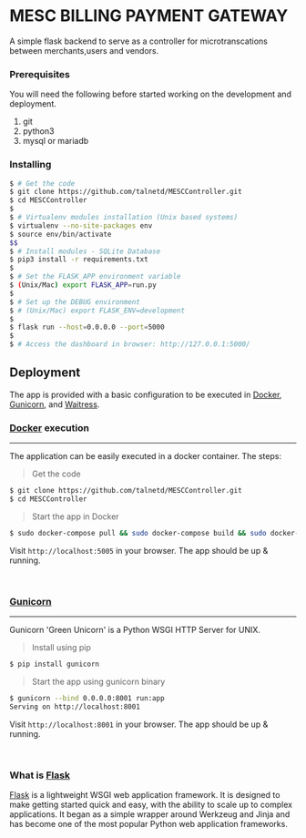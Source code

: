 # MESC BILLING PAYMENT GATEWAY
A simple flask backend to serve as a controller for microtranscations between
merchants,users and vendors.

### Prerequisites
You will need the following before started working on the development and
deployment.

  1. git
  2. python3
  3. mysql or mariadb

### Installing

```bash
$ # Get the code
$ git clone https://github.com/talnetd/MESCController.git
$ cd MESCController
$
$ # Virtualenv modules installation (Unix based systems)
$ virtualenv --no-site-packages env
$ source env/bin/activate
$$
$ # Install modules - SQLite Database
$ pip3 install -r requirements.txt
$
$ # Set the FLASK_APP environment variable
$ (Unix/Mac) export FLASK_APP=run.py
$
$ # Set up the DEBUG environment
$ # (Unix/Mac) export FLASK_ENV=development
$
$ flask run --host=0.0.0.0 --port=5000
$
$ # Access the dashboard in browser: http://127.0.0.1:5000/
```


## Deployment

The app is provided with a basic configuration to be executed in [Docker](https://www.docker.com/), [Gunicorn](https://gunicorn.org/), and [Waitress](https://docs.pylonsproject.org/projects/waitress/en/stable/).


### [Docker](https://www.docker.com/) execution
---

The application can be easily executed in a docker container. The steps:

> Get the code

```bash
$ git clone https://github.com/talnetd/MESCController.git
$ cd MESCController
```

> Start the app in Docker

```bash
$ sudo docker-compose pull && sudo docker-compose build && sudo docker-compose up -d
```

Visit `http://localhost:5005` in your browser. The app should be up & running. 

<br />

### [Gunicorn](https://gunicorn.org/)
---

Gunicorn 'Green Unicorn' is a Python WSGI HTTP Server for UNIX.

> Install using pip

```bash
$ pip install gunicorn
```
> Start the app using gunicorn binary

```bash
$ gunicorn --bind 0.0.0.0:8001 run:app
Serving on http://localhost:8001
```

Visit `http://localhost:8001` in your browser. The app should be up & running.

<br />

### What is [Flask](https://www.palletsprojects.com/p/flask/)

[Flask](https://www.palletsprojects.com/p/flask/) is a lightweight WSGI web application framework. It is designed to make getting started quick and easy, with the ability to scale up to complex applications. It began as a simple wrapper around Werkzeug and Jinja and has become one of the most popular Python web application frameworks.

<br />
